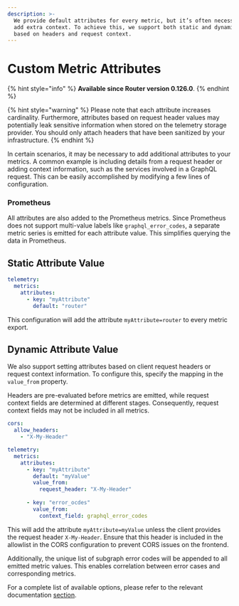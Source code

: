 ```yaml
---
description: >-
  We provide default attributes for every metric, but it’s often necessary to
  add extra context. To achieve this, we support both static and dynamic values
  based on headers and request context.
---
```


# Custom Metric Attributes

{% hint style="info" %}
**Available since Router version 0.126.0**.&#x20;
{% endhint %}

{% hint style="warning" %}
Please note that each attribute increases cardinality. Furthermore, attributes based on request header values may potentially leak sensitive information when stored on the telemetry storage provider. You should only attach headers that have been sanitized by your infrastructure.
{% endhint %}

In certain scenarios, it may be necessary to add additional attributes to your metrics. A common example is including details from a request header or adding context information, such as the services involved in a GraphQL request. This can be easily accomplished by modifying a few lines of configuration.

### Prometheus

All attributes are also added to the Prometheus metrics. Since Prometheus does not support multi-value labels like `graphql_error_codes`, a separate metric series is emitted for each attribute value. This simplifies querying the data in Prometheus.

## Static Attribute Value

```yaml
telemetry: 
  metrics: 
    attributes:
      - key: "myAttribute"
        default: "router"
```

This configuration will add the attribute `myAttribute=router` to every metric export.

## Dynamic Attribute Value

We also support setting attributes based on client request headers or request context information. To configure this, specify the mapping in the `value_from` property.

Headers are pre-evaluated before metrics are emitted, while request context fields are determined at different stages. Consequently, request context fields may not be included in all metrics.

```yaml
cors:
  allow_headers:
    - "X-My-Header"

telemetry:
  metrics:
    attributes:
      - key: "myAttribute"
        default: "myValue"
        value_from:
          request_header: "X-My-Header"
        
      - key: "error_ocdes"
        value_from:
          context_field: graphql_error_codes
```

This will add the attribute `myAttribute=myValue` unless the client provides the request header `X-My-Header`. Ensure that this header is included in the allowlist in the CORS configuration to prevent CORS issues on the frontend.

Additionally, the unique list of subgraph error codes will be appended to all emitted metric values. This enables correlation between error cases and corresponding metrics.

For a complete list of available options, please refer to the relevant documentation [section](../configuration/#telemetry).
